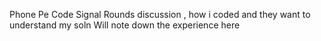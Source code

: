 Phone Pe
Code Signal Rounds discussion , how i coded and they want to understand my soln
Will note down the experience here 
